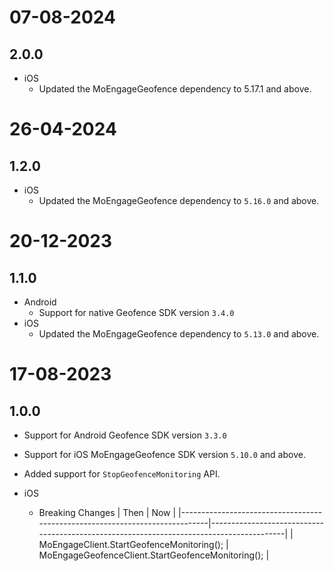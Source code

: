 # 07-08-2024

## 2.0.0

- iOS
  - Updated the MoEngageGeofence dependency to 5.17.1 and above.
  
# 26-04-2024

## 1.2.0

- iOS
  - Updated the MoEngageGeofence dependency to `5.16.0` and above.

# 20-12-2023

## 1.1.0

- Android
  - Support for native Geofence SDK version `3.4.0`
- iOS
  - Updated the MoEngageGeofence dependency to `5.13.0` and above.

# 17-08-2023

## 1.0.0

- Support for Android Geofence SDK version `3.3.0`
- Support for iOS MoEngageGeofence SDK version `5.10.0` and above.
- Added support for `StopGeofenceMonitoring` API.

- iOS
  - Breaking Changes
    | Then | Now |
    |-----------------------------------------------------------------------------|-----------------------------------------------------------------------------------------|
    | MoEngageClient.StartGeofenceMonitoring(); | MoEngageGeofenceClient.StartGeofenceMonitoring(); |
